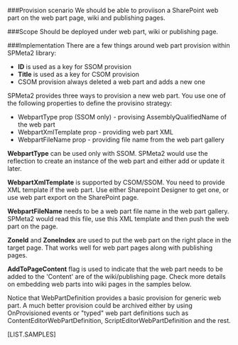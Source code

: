 <properties
	  pageTitle="WebPartDefinition"
    pageName="WebPartDefinition"
    parentPageId="12771"
/>

###Provision scenario
We should be able to proviison a SharePoint web part on the web part page, wiki and publishing pages.

###Scope
Should be deployed under web part, wiki or publishing page.

###Implementation
There are a few things around web part provision within SPMeta2 library:

* **ID** is used as a key for SSOM provision
* **Title** is used as a key for CSOM provision
* CSOM provision always deleted a web part and adds a new one

SPMeta2 provides three ways to provision a new web part. 
You use one of the following properties to define the provisino strategy:

* WebpartType prop (SSOM only) - provising AssemblyQualifiedName of the web part
* WebpartXmlTemplate prop - providing web part XML 
* WebpartFileName prop - providing file name from the web part gallery

**WebpartType** can be used only with SSOM. SPMeta2 would use the reflection to create an instance of the web part and either add or update it later.

**WebpartXmlTemplate** is supported by CSOM/SSOM. You need to provide XML template if the web part. Use either Sharepoint Designer to get one, or use web part export on the SharePoint page.

**WebpartFileName** needs to be a web part file name in the web part gallery. SPMeta2 would read this file, use this XML template and then push the web part on the page.

**ZoneId** and **ZoneIndex** are used to put the web part on the right place in the target page. That works well for web part pages along with publishing pages.

**AddToPageContent** flag is used to indicate that the web part needs to be added to the 'Content' are of the wiki/publishing page. Check more details on embedding web parts into wiki pages in the samples below.

Notice that WebPartDefinition provides a basic provision for generic web part. A much better provision could be archived either by using OnProvisioned events or "typed" web part definitions such as ContentEditorWebPartDefinition, ScriptEditorWebPartDefinition and the rest.

[LIST.SAMPLES]